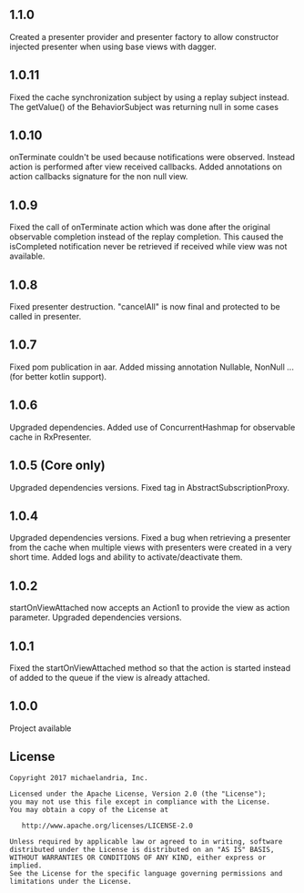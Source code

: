 ## 1.1.0
Created a presenter provider and presenter factory to allow constructor injected presenter when using base views with dagger.

## 1.0.11
Fixed the cache synchronization subject by using a replay subject instead.
The getValue() of the BehaviorSubject was returning null in some cases 

## 1.0.10
onTerminate couldn't be used because notifications were observed. Instead action is performed after view received callbacks.
Added annotations on action callbacks signature for the non null view.

## 1.0.9
Fixed the call of onTerminate action which was done after the original observable completion instead of the replay completion.
This caused the isCompleted notification never be retrieved if received while view was not available.

## 1.0.8
Fixed presenter destruction.
"cancelAll" is now final and protected to be called in presenter.

## 1.0.7 
Fixed pom publication in aar.
Added missing annotation Nullable, NonNull ... (for better kotlin support).

## 1.0.6 
Upgraded dependencies.
Added use of ConcurrentHashmap for observable cache in RxPresenter.

## 1.0.5 (Core only)
Upgraded dependencies versions.
Fixed tag in AbstractSubscriptionProxy.

## 1.0.4
Upgraded dependencies versions.
Fixed a bug when retrieving a presenter from the cache when multiple views with presenters were created in a very short time.
Added logs and ability to activate/deactivate them.

## 1.0.2
startOnViewAttached now accepts an Action1 to provide the view as action parameter.
Upgraded dependencies versions.

## 1.0.1
Fixed the startOnViewAttached method so that the action is started instead of added to the queue if the view is already attached.

## 1.0.0
Project available

License
--------

    Copyright 2017 michaelandria, Inc.

    Licensed under the Apache License, Version 2.0 (the "License");
    you may not use this file except in compliance with the License.
    You may obtain a copy of the License at

       http://www.apache.org/licenses/LICENSE-2.0

    Unless required by applicable law or agreed to in writing, software
    distributed under the License is distributed on an "AS IS" BASIS,
    WITHOUT WARRANTIES OR CONDITIONS OF ANY KIND, either express or implied.
    See the License for the specific language governing permissions and
    limitations under the License.
